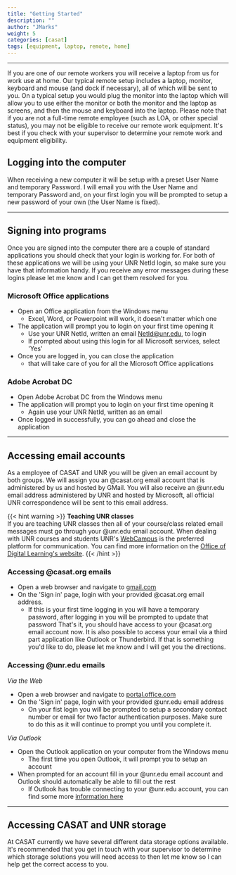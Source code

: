 ```yaml
---
title: "Getting Started"
description: ""
author: "JMarks"
weight: 5
categories: [casat]
tags: [equipment, laptop, remote, home]
---
```

---

If you are one of our remote workers you will receive a laptop from us for work use at home. Our typical remote setup includes a laptop, monitor, keyboard and mouse (and dock if necessary), all of which will be sent to you. On a typical setup you would plug the monitor into the laptop which will allow you to use either the monitor or both the monitor and the laptop as screens, and then the mouse and keyboard into the laptop. Please note that if you are not a full-time remote employee (such as LOA, or other special status), you may not be eligible to receive our remote work equipment. It's best if you check with your supervisor to determine your remote work and equipment eligibility.

## Logging into the computer
When receiving a new computer it will be setup with a preset User Name and temporary Password. I will email you with the User Name and temporary Password and, on your first login you will be prompted to setup a new password of your own (the User Name is fixed).

---

## Signing into programs
Once you are signed into the computer there are a couple of standard applications you should check that your login is working for. For both of these applications we will be using your UNR NetId login, so make sure you have that information handy. If you receive any error messages during these logins please let me know and I can get them resolved for you.

### Microsoft Office applications
- Open an Office application from the Windows menu
    - Excel, Word, or Powerpoint will work, it doesn't matter which one
- The application will prompt you to login on your first time opening it
    - Use your UNR NetId, written an email NetId@unr.edu, to login
    - If prompted about using this login for all Microsoft services, select 'Yes'
- Once you are logged in, you can close the application
    - that will take care of you for all the Microsoft Office applications

### Adobe Acrobat DC
- Open Adobe Acrobat DC from the Windows menu
- The application will prompt you to login on your first time opening it
    - Again use your UNR NetId, written as an email
- Once logged in successfully, you can go ahead and close the application

---

## Accessing email accounts
As a employee of CASAT and UNR you will be given an email account by both groups. We will assign you an @casat.org email account that is administered by us and hosted by GMail. You will also receive an @unr.edu email address administered by UNR and hosted by Microsoft, all official UNR correspondence will be sent to this email address.

{{< hint warning >}}
**Teaching UNR classes**\
If you are teaching UNR classes then all of your course/class related email messages must go through your @unr.edu email account. When dealing with UNR courses and students UNR's [WebCampus](https://unr.instructure.com/login/canvas) is the preferred platform for communication. You can find more information on the [Office of Digital Learning's website](https://www.unr.edu/digital-learning/webcampus/communication-strategies).
{{< /hint >}}

### Accessing @casat.org emails
- Open a web browser and navigate to [gmail.com](https://gmail.com)
- On the 'Sign in' page, login with your provided @casat.org email address.
    - If this is your first time logging in you will have a temporary password, after logging in you will be prompted to update that password
That's it, you should have access to your @casat.org email account now. It is also possible to access your email via a third part application like Outlook or Thunderbird. If that is something you'd like to do, please let me know and I will get you the directions.

### Accessing @unr.edu emails
*Via the Web*
- Open a web browser and navigate to [portal.office.com](https://portal.office.com)
- On the 'Sign in' page, login with your provided @unr.edu email address
    - On your fist login you will be prompted to setup a secondary contact number or email for two factor authentication purposes. Make sure to do this as it will continue to prompt you until you complete it.

*Via Outlook*    
- Open the Outlook application on your computer from the Windows menu
    - The first time you open Outlook, it will prompt you to setup an account
- When prompted for an account fill in your @unr.edu email account and Outlook should automatically be able to fill out the rest
    - If Outlook has trouble connecting to your @unr.edu account, you can find some more [information here](https://unr.teamdynamix.com/TDClient/2684/Portal/KB/?CategoryID=19232)

---

## Accessing CASAT and UNR storage

At CASAT currently we have several different data storage options available. It's recommended that you get in touch with your supervisor to determine which storage solutions you will need access to then let me know so I can help get the correct access to you.
